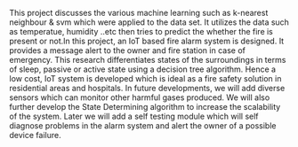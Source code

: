  This project discusses the various machine learning such as k-nearest neighbour & svm which were applied  to  the data  set.  It  utilizes the data such  as temperatue, humidity ..etc  then tries to predict the whether the fire is present or not.In this project, an IoT based fire alarm system is designed. It provides a message alert to the owner and fire  station  in  case  of  emergency.  This  research differentiates  states  of the  surroundings  in  terms of sleep,  passive  or  active  state  using  a  decision  tree algorithm. Hence a low cost, IoT system is developed which is ideal  as  a fire  safety solution  in residential areas and hospitals. In future developments, we will  add diverse sensors which can monitor other harmful gases produced. We will  also  further  develop  the  State  Determining algorithm to increase the scalability of the system. Later we  will  add  a  self  testing  module  which  will  self diagnose problems in  the alarm  system and alert the owner of a possible device failure.
 
